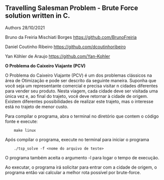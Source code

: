## Travelling Salesman Problem - Brute Force solution written in C. 

Authors
28/10/2021

Bruno da Freiria Mischiati Borges 
https://github.com/BrunoFreiria

Daniel Coutinho Ribeiro
https://github.com/dcoutinhoribeiro

Yan Köhler de Araujo
https://github.com/Yan-Kohler

**O Problema do Caixeiro Viajante (PCV)**

O Problema do Caixeiro Viajante (PCV) é um dos problemas clássicos na
área de Otimização e pode ser descrito da seguinte maneira. Suponha que você
seja um representante comercial e precisa visitar n cidades diferentes para vender
seu produto. Nesta viagem, cada cidade deve ser visitada uma única vez e, ao
final do trajeto, você deve retornar à cidade de origem. Existem diferentes
possibilidades de realizar este trajeto, mas o interesse está no trajeto de menor
custo.

Para compilar o programa, abra o terminal no diretório que contem o código fonte e execute: 

```
    make linux
```

Após compilar o programa, execute no terminal para iniciar o programa

```
    ./tsp_solve -f <nome do arquivo de teste>
```

O programa também aceita o argumento -l para logar o tempo de execução.

Ao executar, o programa irá solicitar para entrar com a cidade de origem, o programa então vai calcular a melhor rota possível por brute-force. 

